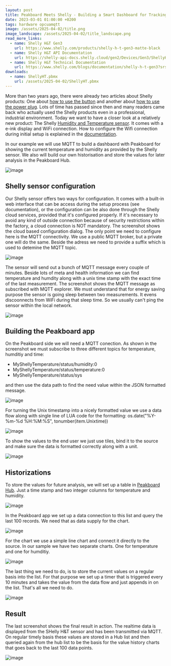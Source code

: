 ```yaml
---
layout: post
title: Peakboard Meets Shelly - Building a Smart Dashboard for Tracking Temperature and Humidity
date: 2023-03-01 01:00:00 +0200
tags: hardware opcuamqtt
image: /assets/2025-04-02/title.png
image_landscape: /assets/2025-04-02/title_landscape.png
read_more_links:
  - name: Shelly H&T Gen3
    url: https://www.shelly.com/products/shelly-h-t-gen3-matte-black
  - name: Shelly H&T API Documentation
    url: https://shelly-api-docs.shelly.cloud/gen2/Devices/Gen3/ShellyHTG3/
  - name: Shelly H&T Technical Documentation
    url: https://www.shelly.com/blogs/documentation/shelly-h-t-gen3?srsltid=AfmBOop_uRRkBuYODH76QXhhOjD3FCpFxvW4KtqyH2xq85LxG6U4f19C
downloads:
  - name: ShellyHT.pbmx
    url: /assets/2025-04-02/ShellyHT.pbmx
---
```

More than two years ago, there were already two articles about Shelly products: One about [how to use the button](/Building-an-emergency-button-with-Shelly-Button1-and-MQTT.html) and another about [how to use the power plug](/Fun-with-Shelly-Plug-S-Switching-Power-on-and-off.html). Lots of time has passed since then and many readers came back who actually used the Shelly products even in a professional, industrial environment. Today we want to have a closer look at a relatively new product: The Shelly [Humidity and Temperature sensor](https://www.shelly.com/products/shelly-h-t-gen3-matte-black). It comes with a e-ink display and WiFi connection. How to configure the Wifi connection during initial setup is explained in the [documentation](https://www.shelly.com/blogs/documentation/shelly-h-t-gen3?srsltid=AfmBOop_uRRkBuYODH76QXhhOjD3FCpFxvW4KtqyH2xq85LxG6U4f19C).

In our example we will use MQTT to build a dashbaord with Peakboard for showing the current temperature and humidity as provided by the Shelly sensor. We also will build our own historisation and store the values for later analysis in the Peakboard Hub.

![image](/assets/2025-04-02/010.png)

## Shelly sensor configuration

Our Shelly sensor offers two ways for configuration. It comes with a built-in web interface that can be access during the setup process (see documentation), or the configuration can be also done through the Shelly cloud services, provided that it's configured properly. If it's necessary to avoid any kind of outside connection because of security restrictions within the factory, a cloud connection is NOT mandatory. The screenshot shows the cloud based configuration dialog. The only point we need to configure here is the MQTT connectivity. We use a public MQTT broker, but a private one will do the same. Beside the adress we need to provide a suffix which is used to detemine the MQTT topic.

![image](/assets/2025-04-02/010.png)

The sensor will send out a bunch of MQTT message every couple of minutes. Beside lots of meta and health information we can find temperature and humdity along with a unix time stamp with the exact time of the last measurement. The screenshot shows the MQTT message as subscribed with MQTT explorer.
We must understand that for energy saving purpose the sensor is going sleep between two measurements. It evens discoonnects from WiFi during that sleep time. So we usually can't ping the sensor within the local network. 

![image](/assets/2025-04-02/030.png)

## Building the Peakboard app

On the Peakboard side we will need a MQTT conection. As shown in the screenshot we must subscribe to three different topics for temperature, humditiy and time:

- MyShellyTemperature/status/humidity:0
- MyShellyTemperature/status/temperature:0
- MyShellyTemperature/status/sys

and then use the data path to find the need value within the JSON formatted message.

![image](/assets/2025-04-02/040.png)

For turning the Unix timestamp into a nicely formatted value we use a data flow along with single line of LUA code for the formatting: os.date("%Y-%m-%d %H:%M:%S", tonumber(item.Unixtime))

![image](/assets/2025-04-02/050.png)

To show the values to the end user we just use tiles, bind it to the source and make sure the data is formatted correctly along with a unit.

![image](/assets/2025-04-02/060.png)

## Historizations

To store the values for future analysis, we will set up a table in [Peakboard Hub](/Peakboard-Hub-Online-An-introduction-for-complete-beginners.html). Just a time stamp and two integer columns for temperature and humidity.

![image](/assets/2025-04-02/070.png)

In the Peakboard app we set up a data connection to this list and query the last 100 records. We need that as data supply for the chart.

![image](/assets/2025-04-02/080.png)

For the chart we use a simple line chart and connect it directly to the source. In our sample we have two separate charts. One for temperature and one for humditiy.

![image](/assets/2025-04-02/090.png)

The last thing we need to do, is to store the current values on a regular basis into the list. For that purpose we set up a timer that is triggered every 10 minutes and takes the value from the data flow and just appends in on the list. That's all we need to do.

![image](/assets/2025-04-02/100.png)

## Result

The last screenshot shows the final result in action. The realtime data is displayed from the SHelly H&T sensor and has been transmitted via MQTT. On regular timely basis these values are stored in a Hub list and then queried again from the hub list to be the basis for the value history charts that goes back to the last 100 data points.

![image](/assets/2025-04-02/result.png)